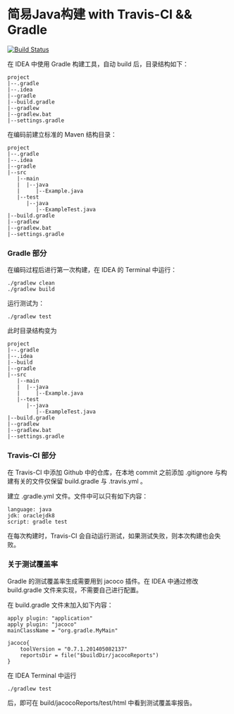 # 简易Java构建 with Travis-CI && Gradle

[![Build Status](https://travis-ci.org/Cycade/TravisCITest.svg?branch=master)](https://travis-ci.org/Cycade/TravisCITest)

在 IDEA 中使用 Gradle 构建工具，自动 build 后，目录结构如下：  

    project
    |--.gradle
    |--.idea
    |--gradle
    |--build.gradle
    |--gradlew
    |--gradlew.bat
    |--settings.gradle

在编码前建立标准的 Maven 结构目录：

    project
    |--.gradle
    |--.idea
    |--gradle
    |--src
       |--main
       |  |--java
       |     |--Example.java
       |--test
          |--java
             |--ExampleTest.java
    |--build.gradle
    |--gradlew
    |--gradlew.bat
    |--settings.gradle

### Gradle 部分
在编码过程后进行第一次构建，在 IDEA 的 Terminal 中运行：  

    ./gradlew clean
    ./gradlew build

运行测试为：

    ./gradlew test

此时目录结构变为  

    project
    |--.gradle
    |--.idea
    |--build
    |--gradle
    |--src
       |--main
       |  |--java
       |     |--Example.java
       |--test
          |--java
             |--ExampleTest.java
    |--build.gradle
    |--gradlew
    |--gradlew.bat
    |--settings.gradle

### Travis-CI 部分

在 Travis-CI 中添加 Github 中的仓库，在本地 commit 之前添加 .gitignore 与构建有关的文件仅保留 build.gradle 与 .travis.yml 。

建立 .gradle.yml 文件。文件中可以只有如下内容：

    language: java
    jdk: oraclejdk8
    script: gradle test

在每次构建时，Travis-CI 会自动运行测试，如果测试失败，则本次构建也会失败。

### 关于测试覆盖率

Gradle 的测试覆盖率生成需要用到 jacoco 插件。在 IDEA 中通过修改 build.gradle 文件来实现，不需要自己进行配置。

在 build.gradle 文件末加入如下内容：

    apply plugin: "application"
    apply plugin: "jacoco"
    mainClassName = "org.gradle.MyMain"

    jacoco{
        toolVersion = "0.7.1.201405082137"
        reportsDir = file("$buildDir/jacocoReports")
    }
在 IDEA Terminal 中运行

    ./gradlew test

后，即可在 build/jacocoReports/test/html 中看到测试覆盖率报告。
